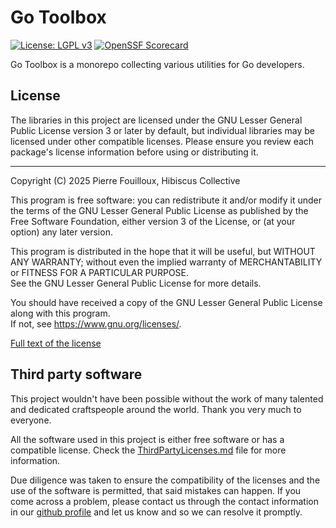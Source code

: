 # Go Toolbox

[![License: LGPL v3](https://img.shields.io/badge/License-LGPL_v3-darkgreen.svg)](https://www.gnu.org/licenses/lgpl-3.0)
[![OpenSSF Scorecard](https://api.scorecard.dev/projects/github.com/HibiscusCollective/go-toolbox/badge)](https://scorecard.dev/viewer/?uri=github.com/HibiscusCollective/go-toolbox)

Go Toolbox is a monorepo collecting various utilities for Go developers.

## License

The libraries in this project are licensed under the GNU Lesser General Public License version 3 or later by default, but individual libraries may be licensed under other compatible licenses. Please ensure you review each package's license information before using or distributing it.

---

Copyright (C) 2025 Pierre Fouilloux, Hibiscus Collective

This program is free software: you can redistribute it and/or modify it under the terms of the GNU Lesser General Public License as published by the Free Software Foundation, either version 3 of the License, or (at your option) any later version.

This program is distributed in the hope that it will be useful, but WITHOUT ANY WARRANTY;
without even the implied warranty of MERCHANTABILITY or FITNESS FOR A PARTICULAR PURPOSE.  
See the GNU Lesser General Public License for more details.

You should have received a copy of the GNU Lesser General Public License along with this program.  
If not, see <https://www.gnu.org/licenses/>.

[Full text of the license](LICENSE)

## Third party software

This project wouldn't have been possible without the work of many talented and dedicated craftspeople around the world.
Thank you very much to everyone.

All the software used in this project is either free software or has a compatible license.
Check the [ThirdPartyLicenses.md](ThirdPartyLicenses.md) file for more information.

Due diligence was taken to ensure the compatibility of the licenses and the use of the software is permitted, that said mistakes can happen.
If you come across a problem, please contact us through the contact information in our [github profile](https://github.com/HibiscusCollective) and let us know and so we can resolve it promptly.
